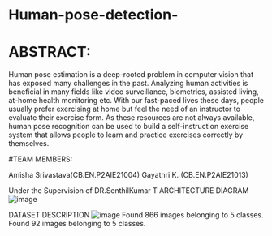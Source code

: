 # Human-pose-detection-
# ABSTRACT:
Human pose estimation is a deep-rooted problem in computer vision that has exposed many challenges in the past. Analyzing human activities is beneficial in many fields like video surveillance, biometrics, assisted living, at-home health monitoring etc. With our fast-paced lives these days, people usually prefer exercising at home but feel the need of an instructor to evaluate their exercise form. As these resources are not always available, human pose recognition can be used to build a self-instruction exercise system that allows people to learn and practice exercises correctly by themselves.


#TEAM MEMBERS:

Amisha Srivastava(CB.EN.P2AIE21004)
Gayathri K.      (CB.EN.P2AIE21013)

Under the Supervision of DR.SenthilKumar T
ARCHITECTURE DIAGRAM
![image](https://user-images.githubusercontent.com/38165483/172785806-f1aa15ba-479a-4d58-8fa0-7e65c491d108.png)

DATASET DESCRIPTION
![image](https://user-images.githubusercontent.com/38165483/172786907-d13f3e39-fb66-460e-8810-97b0b1c10762.png)
Found 866 images belonging to 5 classes. 
    Found 92 images belonging to 5 classes.


